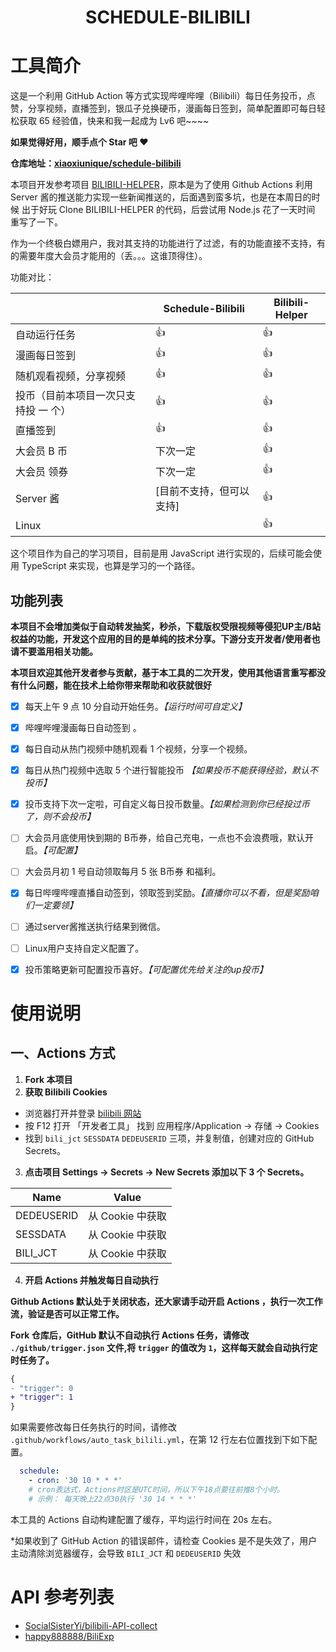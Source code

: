 <div align="center">
<h1 align="center">
SCHEDULE-BILIBILI
</h1>
</div>


# 工具简介

这是一个利用 GitHub Action 等方式实现哔哩哔哩（Bilibili）每日任务投币，点赞，分享视频，直播签到，银瓜子兑换硬币，漫画每日签到，简单配置即可每日轻松获取 65 经验值，快来和我一起成为 Lv6 吧~~~~

**如果觉得好用，顺手点个 Star 吧 ❤**

**仓库地址：[xiaoxiunique/schedule-bilibili](https://github.com/xiaoxiunique/schedule-bilibili)**



本项目开发参考项目 [BILIBILI-HELPER](https://github.com/JunzhouLiu/BILIBILI-HELPER)，原本是为了使用 Github Actions 利用 Server 酱的推送能力实现一些新闻推送的，后面遇到蛮多坑，也是在本周日的时候 出于好玩 Clone BILIBILI-HELPER 的代码，后尝试用 Node.js 花了一天时间 重写了一下。



作为一个终极白嫖用户，我对其支持的功能进行了过滤，有的功能直接不支持，有的需要年度大会员才能用的（丢。。。这谁顶得住）。

功能对比：

|                                      | Schedule-Bilibili        | Bilibili-Helper |
| ------------------------------------ | ------------------------ | --------------- |
| 自动运行任务                         | 👍                        | 👍               |
| 漫画每日签到                         | 👍                        | 👍               |
| 随机观看视频，分享视频               | 👍                        | 👍               |
| 投币（目前本项目一次只支持投 一 个） | 👍                        | 👍               |
| 直播签到                             | 👍                        | 👍               |
| 大会员 B 币                          | 下次一定                 | 👍               |
| 大会员 领券                          | 下次一定                 | 👍               |
| Server 酱                            | [目前不支持，但可以支持] | 👍               |
| Linux                                |                          | 👍               |



这个项目作为自己的学习项目，目前是用 JavaScript 进行实现的，后续可能会使用 TypeScript 来实现，也算是学习的一个路径。

## 功能列表

**本项目不会增加类似于自动转发抽奖，秒杀，下载版权受限视频等侵犯UP主/B站权益的功能，开发这个应用的目的是单纯的技术分享。下游分支开发者/使用者也请不要滥用相关功能。**

**本项目欢迎其他开发者参与贡献，基于本工具的二次开发，使用其他语言重写都没有什么问题，能在技术上给你带来帮助和收获就很好**





* [x] 每天上午 9 点 10 分自动开始任务。*【运行时间可自定义】*
* [x] 哔哩哔哩漫画每日自动签到 。
* [x] 每日自动从热门视频中随机观看 1 个视频，分享一个视频。
* [x] 每日从热门视频中选取 5 个进行智能投币 *【如果投币不能获得经验，默认不投币】*
* [x] 投币支持下次一定啦，可自定义每日投币数量。*【如果检测到你已经投过币了，则不会投币】*
* [ ] 大会员月底使用快到期的 B币券，给自己充电，一点也不会浪费哦，默认开启。*【可配置】*
* [ ] 大会员月初 1 号自动领取每月 5 张 B币券 和福利。
* [x] 每日哔哩哔哩直播自动签到，领取签到奖励。*【直播你可以不看，但是奖励咱们一定要领】*
* [ ] 通过server酱推送执行结果到微信。
* [ ] Linux用户支持自定义配置了。
* [x] 投币策略更新可配置投币喜好。*【可配置优先给关注的up投币】*
  



# 使用说明

## 一、Actions 方式

1. **Fork 本项目**
2. **获取 Bilibili Cookies**
- 浏览器打开并登录 [bilibili 网站](https://www.bilibili.com/)
- 按 F12 打开 「开发者工具」 找到 应用程序/Application -> 存储 -> Cookies
- 找到 `bili_jct` `SESSDATA` `DEDEUSERID` 三项，并复制值，创建对应的 GitHub Secrets。

3. **点击项目 Settings -> Secrets -> New Secrets 添加以下 3 个 Secrets。**

| Name       | Value            |
| ---------- | ---------------- |
| DEDEUSERID | 从 Cookie 中获取 |
| SESSDATA   | 从 Cookie 中获取 |
| BILI_JCT   | 从 Cookie 中获取 |



4. **开启 Actions 并触发每日自动执行**

**Github Actions 默认处于关闭状态，还大家请手动开启 Actions ，执行一次工作流，验证是否可以正常工作。**



**Fork 仓库后，GitHub 默认不自动执行 Actions 任务，请修改 `./github/trigger.json` 文件,将 `trigger` 的值改为 `1`，这样每天就会自动执行定时任务了。**

```patch
{
- "trigger": 0
+ "trigger": 1
}
```

如果需要修改每日任务执行的时间，请修改 `.github/workflows/auto_task_bilili.yml`，在第 12 行左右位置找到下如下配置。

```yml
  schedule:
    - cron: '30 10 * * *'
    # cron表达式，Actions时区是UTC时间，所以下午18点要往前推8个小时。
    # 示例： 每天晚上22点30执行 '30 14 * * *'
```

本工具的 Actions 自动构建配置了缓存，平均运行时间在 20s 左右。

*如果收到了 GitHub Action 的错误邮件，请检查 Cookies 是不是失效了，用户主动清除浏览器缓存，会导致 `BILI_JCT` 和 `DEDEUSERID` 失效



# API 参考列表

- [SocialSisterYi/bilibili-API-collect](https://github.com/SocialSisterYi/bilibili-API-collect)
- [happy888888/BiliExp](https://github.com/happy888888/BiliExp)


